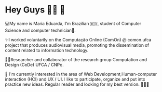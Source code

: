 # Hey Guys 🌼🌙 🌱

💻My name is Maria Eduarda, I'm Brazilian 🇧🇷, student of Computer Science and computer technician💜.

✨I worked voluntarily on the Computação Online (ComOn) @ comon.ufca project that produces audiovisual media, promoting the dissemination of content related to information technology.

🌼🦋Researcher and collaborator of the research group Computation and Design (CoDe) UFCA / CNPq.

🌷 I'm currently interested in the area of Web Development,Human-computer interaction (HCI) and UX / UI. I like to participate, organize and put into practice new ideas. Regular reader and looking for my best version.
🌙🦋🔮
